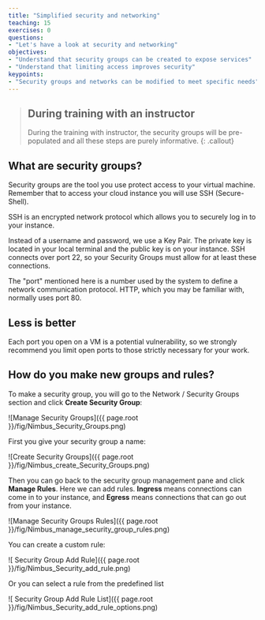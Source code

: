 ```yaml
---
title: "Simplified security and networking"
teaching: 15
exercises: 0
questions:
- "Let's have a look at security and networking"
objectives:
- "Understand that security groups can be created to expose services"
- "Understand that limiting access improves security"
keypoints:
- "Security groups and networks can be modified to meet specific needs"
---
```


> ## During training with an instructor
>
> During the training with instructor, the security groups will be pre-populated and all these steps are purely informative.
{: .callout}

## What are security groups?

Security groups are the tool you use protect access to your virtual machine.  Remember that to access your cloud instance you will use SSH (Secure-Shell).

SSH is an encrypted network protocol which allows you to securely log in to your instance.

Instead of a username and password, we use a Key Pair.  The private key is located in your local terminal and the public key is on your instance.  SSH connects over port 22, so your Security Groups must allow for at least these connections.

The "port" mentioned here is a number used by the system to define a network communication protocol.  HTTP, which you may be familiar with, normally uses port 80.

## Less is better

Each port you open on a VM is a potential vulnerability, so we strongly recommend you limit open ports to those strictly necessary for your work.

## How do you make new groups and rules?

To make a security group, you will go to the Network / Security Groups section and click **Create Security Group**:

![Manage Security Groups]({{ page.root }}/fig/Nimbus_Security_Groups.png)


First you give your security group a name:

![Create Security Groups]({{ page.root }}/fig/Nimbus_create_Security_Groups.png)

Then you can go back to the security group management pane and click **Manage Rules**.  Here we can add rules.  **Ingress** means connections can come in to your instance, and **Egress** means connections that can go out from your instance.

![Manage Security Groups Rules]({{ page.root }}/fig/Nimbus_manage_security_group_rules.png)

You can create a custom rule:

![ Security Group Add Rule]({{ page.root }}/fig/Nimbus_Security_add_rule.png)

Or you can select a rule from the predefined list

![ Security Group Add Rule List]({{ page.root }}/fig/Nimbus_Security_add_rule_options.png)
